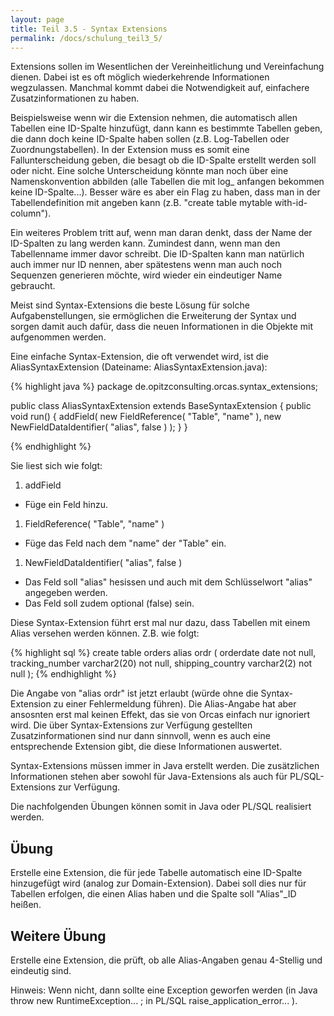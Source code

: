 ```yaml
---
layout: page
title: Teil 3.5 - Syntax Extensions
permalink: /docs/schulung_teil3_5/
---
```


Extensions sollen im Wesentlichen der Vereinheitlichung und Vereinfachung dienen.
Dabei ist es oft möglich wiederkehrende Informationen wegzulassen. Manchmal kommt dabei die Notwendigkeit auf, einfachere Zusatzinformationen zu haben.

Beispielsweise wenn wir die Extension nehmen, die automatisch allen Tabellen eine ID-Spalte hinzufügt, dann kann es bestimmte Tabellen geben, die dann doch keine ID-Spalte haben sollen (z.B. Log-Tabellen oder Zuordnungstabellen). 
In der Extension muss es somit eine Fallunterscheidung geben, die besagt ob die ID-Spalte erstellt werden soll oder nicht. Eine solche Unterscheidung könnte man noch über eine Namenskonvention abbilden (alle Tabellen die mit log_ anfangen bekommen keine ID-Spalte...). Besser wäre es aber ein Flag zu haben, dass man in der Tabellendefinition mit angeben kann (z.B. "create table mytable with-id-column").

Ein weiteres Problem tritt auf, wenn man daran denkt, dass der Name der ID-Spalten zu lang werden kann. Zumindest dann, wenn man den Tabellenname immer davor schreibt. Die ID-Spalten kann man natürlich auch immer nur ID nennen, aber spätestens wenn man auch noch Sequenzen generieren möchte, wird wieder ein eindeutiger Name gebraucht.

Meist sind Syntax-Extensions die beste Lösung für solche Aufgabenstellungen, sie ermöglichen die Erweiterung der Syntax und sorgen damit auch dafür, dass die neuen Informationen in die Objekte mit aufgenommen werden.

Eine einfache Syntax-Extension, die oft verwendet wird, ist die AliasSyntaxExtension (Dateiname: AliasSyntaxExtension.java):


{% highlight java %}
package de.opitzconsulting.orcas.syntax_extensions;

public class AliasSyntaxExtension extends BaseSyntaxExtension
{
  public void run()
  {
    addField( new FieldReference( "Table", "name" ), new NewFieldDataIdentifier( "alias", false ) );
  }
}

{% endhighlight %}

Sie liest sich wie folgt:

1. addField 
 - Füge ein Feld hinzu.
1. FieldReference( "Table", "name" ) 
 - Füge das Feld nach dem "name" der "Table" ein.
1. NewFieldDataIdentifier( "alias", false ) 
 - Das Feld soll "alias" hesissen und auch mit dem Schlüsselwort "alias" angegeben werden. 
 - Das Feld soll zudem optional (false) sein.

Diese Syntax-Extension führt erst mal nur dazu, dass Tabellen mit einem Alias versehen werden können. Z.B. wie folgt:

{% highlight sql %}
create table orders alias ordr
(
  orderdate         date                   not null,
  tracking_number   varchar2(20)           not null,
  shipping_country  varchar2(2)            not null
);
{% endhighlight %}

Die Angabe von "alias ordr" ist jetzt erlaubt (würde ohne die Syntax-Extension zu einer Fehlermeldung führen). Die Alias-Angabe hat aber ansosnten erst mal keinen Effekt, das sie von Orcas einfach nur ignoriert wird. Die über Syntax-Extensions zur Verfügung gestellten Zusatzinformationen sind nur dann sinnvoll, wenn es auch eine entsprechende Extension gibt, die diese Informationen auswertet.

Syntax-Extensions müssen immer in Java erstellt werden. Die zusätzlichen Informationen stehen aber sowohl für Java-Extensions als auch für PL/SQL-Extensions zur Verfügung.

Die nachfolgenden Übungen können somit in Java oder PL/SQL realisiert werden.

## Übung
Erstelle eine Extension, die für jede Tabelle automatisch eine ID-Spalte hinzugefügt wird (analog zur Domain-Extension). 
Dabei soll dies nur für Tabellen erfolgen, die einen Alias haben und die Spalte soll "Alias"_ID heißen.

## Weitere Übung

Erstelle eine Extension, die prüft, ob alle Alias-Angaben genau 4-Stellig und eindeutig sind.

Hinweis: Wenn nicht, dann sollte eine Exception geworfen werden (in Java throw new RuntimeException... ; in PL/SQL raise_application_error... ).





